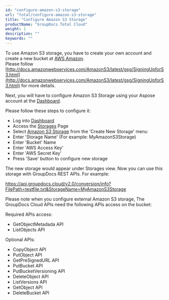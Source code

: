```yaml
---
id: "configure-amazon-s3-storage"
url: "total/configure-amazon-s3-storage"
title: "Configure Amazon S3 Storage"
productName: "GroupDocs.Total Cloud"
weight: 1
description: ""
keywords: ""
---
```


To use Amazon S3 storage, you have to create your own account and create a new bucket at [AWS Amazon](http://aws.amazon.com).\
Please follow [http://docs.amazonwebservices.com/AmazonS3/latest/gsg/SigningUpforS3.html](http://docs.amazonwebservices.com/AmazonS3/latest/gsg/SigningUpforS3.html) for more details.

Next, you will have to configure Amazon S3 Storage using your Aspose account at the [Dashboard](https://dashboard.groupdocs.cloud).

Please follow these steps to configure it:

* Log into [Dashboard](https://dashboard.groupdocs.cloud)
* Access the [Storages](https://dashboard.groupdocs.cloud/storages) Page
* Select [Amazon S3 Storage](https://dashboard.groupdocs.cloud/storages/amazons3/create) from the 'Create New Storage' menu
* Enter 'Storage Name' (For example: MyAmazonS3Storage)
* Enter 'Bucket' Name
* Enter 'AWS Access Key'
* Enter 'AWS Secret Key'
* Press 'Save' button to configure new storage

The new storage would appear under Storages view. Now you can use this storage with GroupDocs REST APIs. For example:

https://api.groupdocs.cloud/v2.0/conversion/info?FilePath=testfile.txt&StorageName=MyAmazonS3Storage

Please note when you configure external Amazon S3 storage, The GroupDocs Cloud APIs need the following APIs access on the bucket:

Required APIs access:

* GetObjectMetadada API
* ListObjects API

Optional APIs:

* CopyObject API
* PutObject API
* GetPreSignedURL API
* PutBucket API
* PutBucketVersioning API
* DeleteObject API
* ListVersions API
* GetObject API
* DeleteBucket API
